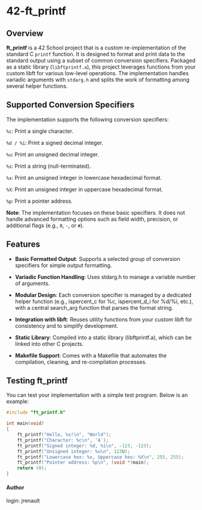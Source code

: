 # 42-ft_printf

## Overview

**ft_printf** is a 42 School project that is a custom re-implementation of the standard C `printf` function. It is designed to format and print data to the standard output using a subset of common conversion specifiers. Packaged as a static library (`libftprintf.a`), this project leverages functions from your custom libft for various low-level operations. The implementation handles variadic arguments with `stdarg.h` and splits the work of formatting among several helper functions.

## Supported Conversion Specifiers
The implementation supports the following conversion specifiers:

`%c`: Print a single character.

`%d / %i`: Print a signed decimal integer.

`%u`: Print an unsigned decimal integer.

`%s`: Print a string (null-terminated).

`%x`: Print an unsigned integer in lowercase hexadecimal format.

`%X`: Print an unsigned integer in uppercase hexadecimal format.

`%p`: Print a pointer address.


**Note**: The implementation focuses on these basic specifiers. It does not handle advanced formatting options such as field width, precision, or additional flags (e.g., `0`, `-`, or `#`).

## Features
- **Basic Formatted Output**: Supports a selected group of conversion specifiers for simple output formatting.

- **Variadic Function Handling**: Uses stdarg.h to manage a variable number of arguments.

- **Modular Design**: Each conversion specifier is managed by a dedicated helper function (e.g., ispercent_c for %c, ispercent_d_i for %d/%i, etc.), with a central search_arg function that parses the format string.

- **Integration with libft**: Reuses utility functions from your custom libft for consistency and to simplify development.

- **Static Library**: Compiled into a static library (libftprintf.a), which can be linked into other C projects.

- **Makefile Support**: Comes with a Makefile that automates the compilation, cleaning, and re-compilation processes.

## Testing ft_printf
You can test your implementation with a simple test program. Below is an example:

```C
#include "ft_printf.h"

int main(void)
{
    ft_printf("Hello, %s!\n", "World");
    ft_printf("Character: %c\n", 'A');
    ft_printf("Signed integer: %d, %i\n", -123, -123);
    ft_printf("Unsigned integer: %u\n", 123U);
    ft_printf("Lowercase hex: %x, Uppercase hex: %X\n", 255, 255);
    ft_printf("Pointer address: %p\n", (void *)main);
    return (0);
}
```


#### Author

login: jrenault
